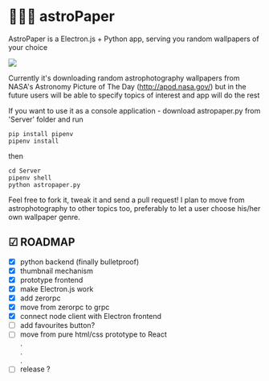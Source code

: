 # 🚀💫🌔 astroPaper

AstroPaper is a Electron.js + Python app, serving you random wallpapers of your choice

![](https://i.imgur.com/s9DvJ2d.gif)

Currently it's downloading random astrophotography wallpapers from NASA's Astronomy Picture of The Day (http://apod.nasa.gov/)
but in the future users will be able to specify topics of interest and app will do the rest

If you want to use it as a console application - download astropaper.py from 'Server' folder and run
```
pip install pipenv
pipenv install
```
then
```
cd Server
pipenv shell
python astropaper.py
```

Feel free to fork it, tweak it and send a pull request! I plan to move from astrophotography to other topics too, preferably to let a user choose his/her own wallpaper genre.

## ☑ ROADMAP

- [X] python backend (finally bulletproof)
- [X] thumbnail mechanism
- [X] prototype frontend
- [X] make Electron.js work
- [X] add zerorpc
- [X] move from zerorpc to grpc
- [X] connect node client with Electron frontend
- [ ] add favourites button?
- [ ] move from pure html/css prototype to React
<br/>   .
<br/>   .
<br/>   .
- [ ] release ?
